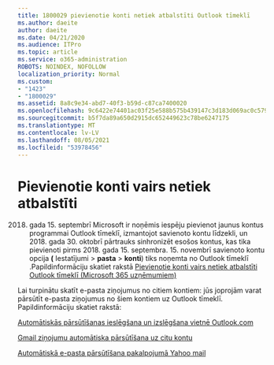 ```yaml
---
title: 1800029 pievienotie konti netiek atbalstīti Outlook tīmeklī
ms.author: daeite
author: daeite
ms.date: 04/21/2020
ms.audience: ITPro
ms.topic: article
ms.service: o365-administration
ROBOTS: NOINDEX, NOFOLLOW
localization_priority: Normal
ms.custom:
- "1423"
- "1800029"
ms.assetid: 8a8c9e34-abd7-40f3-b59d-c87ca7400020
ms.openlocfilehash: 9c6422e74401ac03f25e588b575b439147c3d183d069ac0c579973cab326ff84
ms.sourcegitcommit: b5f7da89a650d2915dc652449623c78be6247175
ms.translationtype: MT
ms.contentlocale: lv-LV
ms.lasthandoff: 08/05/2021
ms.locfileid: "53978456"
---
```

# <a name="connected-accounts-are-no-longer-supported"></a>Pievienotie konti vairs netiek atbalstīti

2018. gada 15. septembrī Microsoft ir noņēmis iespēju pievienot jaunus kontus programmai Outlook tīmeklī, izmantojot savienoto kontu līdzekli, un 2018. gada 30. oktobrī pārtrauks sinhronizēt esošos kontus, kas tika pievienoti pirms 2018. gada 15. septembra. 15. novembrī savienoto kontu opcija **(** Iestatījumi \> **pasta** \> **konti**) tiks noņemta no Outlook tīmeklī .Papildinformāciju skatiet rakstā [Pievienotie konti vairs netiek atbalstīti Outlook tīmeklī (Microsoft 365 uzņēmumiem)](https://support.office.com/article/Connected-accounts-is-no-longer-supported-in-Outlook-on-the-web-Office-365-for-business-accounts-5cc526bf-e928-4a99-8b9f-5e089df7d887)
  
Lai turpinātu skatīt e-pasta ziņojumus no citiem kontiem: jūs joprojām varat pārsūtīt e-pasta ziņojumus no šiem kontiem uz Outlook tīmeklī. Papildinformāciju skatiet rakstā:
  
[Automātiskās pārsūtīšanas ieslēgšana un izslēgšana vietnē Outlook.com](https://go.microsoft.com/fwlink/?linkid=2038346)
  
[Gmail ziņojumu automātiska pārsūtīšana uz citu kontu](https://aka.ms/forward-gmail-messages)
  
[Automātiskā e-pasta pārsūtīšana pakalpojumā Yahoo mail](https://aka.ms/yahoo-email-forwarding)
  